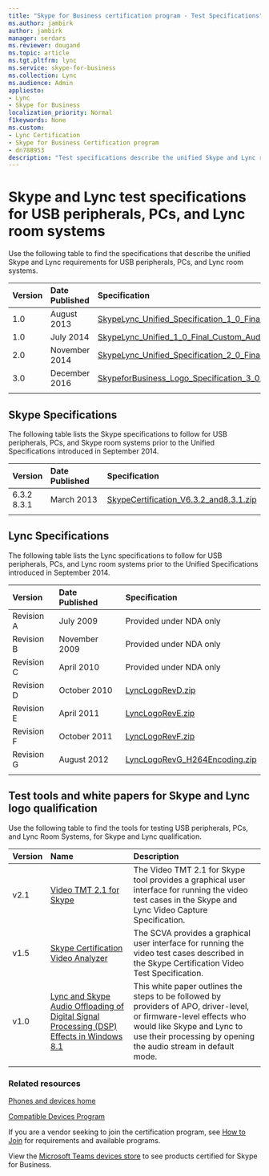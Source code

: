 ```yaml
---
title: "Skype for Business certification program - Test Specifications"
ms.author: jambirk
author: jambirk
manager: serdars
ms.reviewer: dougand
ms.topic: article
ms.tgt.pltfrm: lync
ms.service: skype-for-business
ms.collection: Lync
ms.audience: Admin
appliesto:
- Lync
- Skype for Business
localization_priority: Normal
f1keywords: None
ms.custom:
- Lync Certification
- Skype for Business Certification program
- dn788953
description: "Test specifications describe the unified Skype and Lync requirements for USB peripherals, PCs, and Lync room systems, plus links to test tools and white papers."
---
```



# Skype and Lync test specifications for USB peripherals, PCs, and Lync room systems

Use the following table to find the specifications that describe the unified Skype and Lync requirements for USB peripherals, PCs, and Lync room systems.


|Version  |Date Published  |Specification  |
|:---------|:---------|:---------|
|1.0     |August 2013| [SkypeLync_Unified_Specification_1_0_Final.zip](https://download.microsoft.com/download/0/8/7/087ECA26-58AF-41CA-BD1B-8F12BB85E179/SkypeLync_Unified_Specification_1_0_Final.zip)|
|1.0     |July 2014|[SkypeLync_Unified_1_0_Final_Custom_Audio_Processing.zip](https://download.microsoft.com/download/A/3/E/A3E43918-F8D5-467A-98B1-475F304FC53D/SkypeLync_Unified_1_0_Final_Custom_Audio_Processing.zip)|
|2.0     |November 2014|[SkypeLync_Unified_Specification_2_0_Final.zip](https://download.microsoft.com/download/1/D/0/1D0E0CEB-2B30-4303-B3B2-70E331491FB1/Skype_Lync_Unified_Specifications_V2.zip)|
|3.0 |December 2016 |[SkypeforBusiness_Logo_Specification_3_0.zip](https://download.microsoft.com/download/E/1/0/E108B62D-C15D-4C45-874F-42E785B10B99/SkypeforBusiness_Logo_3_0.zip) |
| | | |


## Skype Specifications
The following table lists the Skype specifications to follow for USB peripherals, PCs, and Skype room systems prior to the Unified Specifications introduced in September 2014.


|Version  |Date Published  |Specification  |
|:---------|:---------|:---------|
|6.3.2<br />8.3.1     |March 2013 | [SkypeCertification_V6.3.2_and8.3.1.zip](https://download.microsoft.com/download/0/8/7/087ECA26-58AF-41CA-BD1B-8F12BB85E179/SkypeCertification_V6.3.2_and8.3.1.zip)        |
|      |         |         |



## Lync Specifications
The following table lists the Lync specifications to follow for USB peripherals, PCs, and Lync room systems prior to the Unified Specifications introduced in September 2014.


|Version  |Date Published  |Specification  |
|:----|:---|:---|
|Revision A |July 2009| Provided under NDA only |
|Revision B |November 2009|Provided under NDA only|
|Revision C |April 2010|Provided under NDA only|
|Revision D |October 2010| [LyncLogoRevD.zip](https://download.microsoft.com/download/3/0/6/306D68D9-6D56-4ECD-A0CD-143431419290/LyncLogoRevD.zip) |
|Revision E     |April 2011|[LyncLogoRevE.zip](https://download.microsoft.com/download/3/0/6/306D68D9-6D56-4ECD-A0CD-143431419290/LyncLogoRevE.zip)|
|Revision F|October 2011|[LyncLogoRevF.zip](https://download.microsoft.com/download/3/0/6/306D68D9-6D56-4ECD-A0CD-143431419290/LyncLogoRevF.zip)|
|Revision G |August 2012|[LyncLogoRevG_H264Encoding.zip](https://download.microsoft.com/download/3/0/6/306D68D9-6D56-4ECD-A0CD-143431419290/LyncLogoRevG_H264Encoding.zip)|
|      |         |         |




## Test tools and white papers for Skype and Lync logo qualification
Use the following table to find the tools for testing USB peripherals, PCs, and Lync Room Systems, for Skype and Lync qualification.</p>

|Version  |Name  |Description  |
|:---------|:---------|:---------|
|v2.1 | [Video TMT 2.1 for Skype](https://www.microsoft.com/download/details.aspx?id=43372) |The Video TMT 2.1 for Skype tool provides a graphical user interface for running the video test cases in the Skype and Lync Video Capture Specification.         |
|v1.5 |[Skype Certification Video Analyzer](https://download.microsoft.com/download/8/3/F/83FE9F88-817B-4663-929F-B7F7F4A9257C/SkypeCertificationVideoAnalyzer.msi) |The SCVA provides a graphical user interface for running the video test cases described in the Skype Certification Video Test Specification.|
|v1.0|[Lync and Skype Audio Offloading of Digital Signal Processing (DSP) Effects in Windows 8.1](https://download.microsoft.com/download/7/C/1/7C1C33EC-748A-477D-B250-6D90A0E0AA08/Lync%20and%20Skype%20Audio%20Offloading%20of%20Digital%20Signal%20Processing%20Effects%20in%20Windows%208-1.pdf) |This white paper outlines the steps to be followed by providers of APO, driver-level, or firmware-level effects who would like Skype and Lync to use their processing by opening the audio stream in default mode.|
|      |         |         |



### Related resources

[Phones and devices home](devices-ip-phones.md)

[Compatible Devices Program](../lync-cert/partner-qualification.md#compatible-devices-program)

If you are a vendor seeking to join the certification program, see [How to Join](how-to-join.md) for requirements and available programs.

View the [Microsoft Teams devices store](https://products.office.com/en-us/microsoft-teams/across-devices/devices) to see products certified for Skype for Business.
